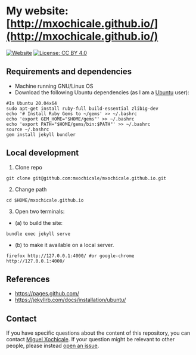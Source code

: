 # My website: [http://mxochicale.github.io/](http://mxochicale.github.io/)
[![Website](https://img.shields.io/badge/visit-website-blue.svg)](http://mxochicale.github.io/)
[![License: CC BY 4.0](https://licensebuttons.net/l/by/4.0/80x15.png)](https://creativecommons.org/licenses/by/4.0/) 

## Requirements and dependencies 
* Machine running GNU/Linux OS 
* Download the following Ubuntu dependencies (as I am a [Ubuntu](https://en.wikipedia.org/wiki/Ubuntu) user): 
```
#In Ubuntu 20.04x64
sudo apt-get install ruby-full build-essential zlib1g-dev
echo '# Install Ruby Gems to ~/gems' >> ~/.bashrc
echo 'export GEM_HOME="$HOME/gems"' >> ~/.bashrc
echo 'export PATH="$HOME/gems/bin:$PATH"' >> ~/.bashrc
source ~/.bashrc
gem install jekyll bundler
```

## Local development
1. Clone repo
```
git clone git@github.com:mxochicale/mxochicale.github.io.git
```
2. Change path
```
cd $HOME/mxochicale.github.io
```
3. Open two terminals: 
* (a) to build the site:     
```
bundle exec jekyll serve
```
* (b) to make it available on a local server.
```
firefox http://127.0.0.1:4000/ #or google-chrome http://127.0.0.1:4000/
```

## References
* https://pages.github.com/
* https://jekyllrb.com/docs/installation/ubuntu/ 

## Contact
If you have specific questions about the content of this repository, you can contact 
[Miguel Xochicale](mailto:perez.xochicale@gmail.com?subject="[Website]"). 
If your question might be relevant to other people, please instead 
[open an issue](https://github.com/mxochicale/mxochicale.github.io/issues).
